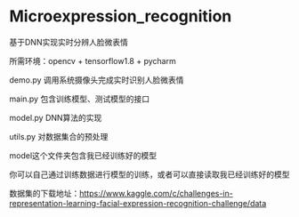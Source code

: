 # Microexpression_recognition
基于DNN实现实时分辨人脸微表情

所需环境：opencv + tensorflow1.8 + pycharm

demo.py 调用系统摄像头完成实时识别人脸微表情

main.py 包含训练模型、测试模型的接口

model.py DNN算法的实现

utils.py 对数据集合的预处理

model这个文件夹包含我已经训练好的模型

你可以自己通过训练数据进行模型的训练，或者可以直接读取我已经训练好的模型

数据集的下载地址：https://www.kaggle.com/c/challenges-in-representation-learning-facial-expression-recognition-challenge/data
